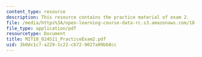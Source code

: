```yaml
---
content_type: resource
description: This resource contains the practice material of exam 2.
file: /media/https%3A/open-learning-course-data-rc.s3.amazonaws.com/18-024-multivariable-calculus-with-theory-spring-2011/3b0dc1c7a2291c22cb729027a09bb8cc_MIT18_024S11_PracticeExam2.pdf
file_type: application/pdf
resourcetype: Document
title: MIT18_024S11_PracticeExam2.pdf
uid: 3b0dc1c7-a229-1c22-cb72-9027a09bb8cc
---
```

